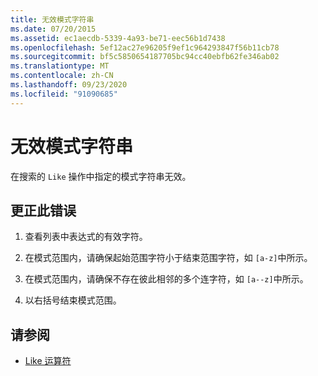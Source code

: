 ```yaml
---
title: 无效模式字符串
ms.date: 07/20/2015
ms.assetid: ec1aecdb-5339-4a93-be71-eec56b1d7438
ms.openlocfilehash: 5ef12ac27e96205f9ef1c964293847f56b11cb78
ms.sourcegitcommit: bf5c5850654187705bc94cc40ebfb62fe346ab02
ms.translationtype: MT
ms.contentlocale: zh-CN
ms.lasthandoff: 09/23/2020
ms.locfileid: "91090685"
---
```

# <a name="invalid-pattern-string"></a>无效模式字符串

在搜索的 `Like` 操作中指定的模式字符串无效。  
  
## <a name="to-correct-this-error"></a>更正此错误  
  
1. 查看列表中表达式的有效字符。  
  
2. 在模式范围内，请确保起始范围字符小于结束范围字符，如 `[a-z]`中所示。  
  
3. 在模式范围内，请确保不存在彼此相邻的多个连字符，如 `[a--z]`中所示。  
  
4. 以右括号结束模式范围。  
  
## <a name="see-also"></a>请参阅

- [Like 运算符](../language-reference/operators/like-operator.md)
